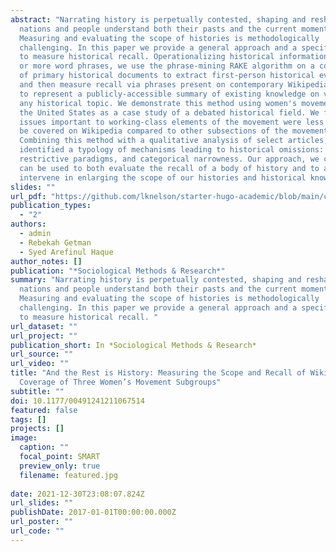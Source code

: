 ```yaml
---
abstract: "Narrating history is perpetually contested, shaping and reshaping how
  nations and people understand both their pasts and the current moment.
  Measuring and evaluating the scope of histories is methodologically
  challenging. In this paper we provide a general approach and a specific method
  to measure historical recall. Operationalizing historical information as one
  or more word phrases, we use the phrase-mining RAKE algorithm on a collection
  of primary historical documents to extract first-person historical evidence,
  and then measure recall via phrases present on contemporary Wikipedia, taken
  to represent a publicly-accessible summary of existing knowledge on virtually
  any historical topic. We demonstrate this method using women's movements in
  the United States as a case study of a debated historical field. We found that
  issues important to working-class elements of the movement were less likely to
  be covered on Wikipedia compared to other subsections of the movement.
  Combining this method with a qualitative analysis of select articles, we
  identified a typology of mechanisms leading to historical omissions: paucity,
  restrictive paradigms, and categorical narrowness. Our approach, we conclude,
  can be used to both evaluate the recall of a body of history and to actively
  intervene in enlarging the scope of our histories and historical knowledge."
slides: ""
url_pdf: "https://github.com/lknelson/starter-hugo-academic/blob/main/content/publication/and-the-rest-is-history-measuring-the-scope-and-recall-of-wikipedia%E2%80%99s-coverage-of-three-women%E2%80%99s-movement-subgroups/example.pdf"
publication_types:
  - "2"
authors:
  - admin
  - Rebekah Getman
  - Syed Arefinul Haque
author_notes: []
publication: "*Sociological Methods & Research*"
summary: "Narrating history is perpetually contested, shaping and reshaping how
  nations and people understand both their pasts and the current moment.
  Measuring and evaluating the scope of histories is methodologically
  challenging. In this paper we provide a general approach and a specific method
  to measure historical recall. "
url_dataset: ""
url_project: ""
publication_short: In *Sociological Methods & Research*
url_source: ""
url_video: ""
title: "And the Rest is History: Measuring the Scope and Recall of Wikipedia’s
  Coverage of Three Women’s Movement Subgroups"
subtitle: ""
doi: 10.1177/00491241211067514
featured: false
tags: []
projects: []
image:
  caption: ""
  focal_point: SMART
  preview_only: true
  filename: featured.jpg
  
date: 2021-12-30T23:08:07.824Z
url_slides: ""
publishDate: 2017-01-01T00:00:00.000Z
url_poster: ""
url_code: ""
---
```

